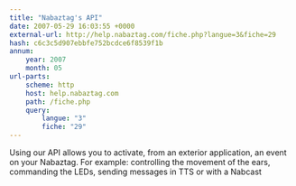 ```yaml
---
title: "Nabaztag's API"
date: 2007-05-29 16:03:55 +0000
external-url: http://help.nabaztag.com/fiche.php?langue=3&fiche=29
hash: c6c3c5d907ebbfe752bcdce6f8539f1b
annum:
    year: 2007
    month: 05
url-parts:
    scheme: http
    host: help.nabaztag.com
    path: /fiche.php
    query:
        langue: "3"
        fiche: "29"
---
```


Using our API allows you to activate, from an exterior application, an event on your Nabaztag.  For example: controlling the movement of the ears, commanding the LEDs, sending messages in TTS or with a Nabcast
